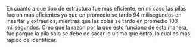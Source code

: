 En cuanto a que tipo de estructura fue mas eficiente, en mi caso las pilas fueron mas eficientes ya que en promedio se tardo 94 milisegundos en insertar y extraerlos, mientras que las colas se tardo en promedio 103 milisegundos.
Creo que la razon por la que esto funciono de esta manera, fue porque la pila solo se debe de sacar lo ultimo que entra, lo cual es mas rapido de identificar. 
